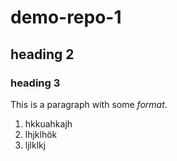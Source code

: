 # demo-repo-1

## heading 2

### heading 3

This is a paragraph with some *format*.

1. hkkuahkajh
1. lhjklhök
1. ljlklkj

